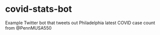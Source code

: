 # covid-stats-bot
Example Twitter bot that tweets out Philadelphia latest COVID case count from @PennMUSA550
